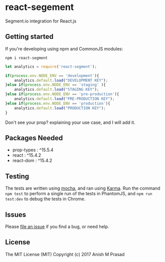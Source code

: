 # react-segement
Segment.io integration for React.js



Getting started
---------------

If you're developing using npm and CommonJS modules:
```
npm i react-segment
```
```jsx
let analytics = require('react-segment');

if(process.env.NODE_ENV == 'development'){
    analytics.default.load("DEVELOPMENT KEY");
}else if(process.env.NODE_ENV == 'staging' ){
    analytics.default.load("STAGING KEY");
}else if(process.env.NODE_ENV == 'pre-production'){
    analytics.default.load("PRE-PRODUCTION KEY");
}else if(process.env.NODE_ENV == 'production'){
    analytics.default.load("PRODUCTION KEY");
}
```

Don't see your prop? explaining your use case, and I will add it.

Packages Needed
---------------
* prop-types : ^15.5.4
* react : ^15.4.2
* react-dom : ^15.4.2

Testing
-------
The tests are written using [mocha](https://github.com/mochajs/mocha), and ran using [Karma](https://github.com/karma-runner/karma). Run the command `npm test` to perform a single run of the tests in PhantomJS, and `npm run test:dev` to debug the tests in Chrome.

Issues
------
Please [file an issue](https://github.com/Anishmprasad/react-segment/issues) if you find a bug, or need help.


License
-------
The MIT License (MIT)
Copyright (c) 2017 Anish M Prasad
